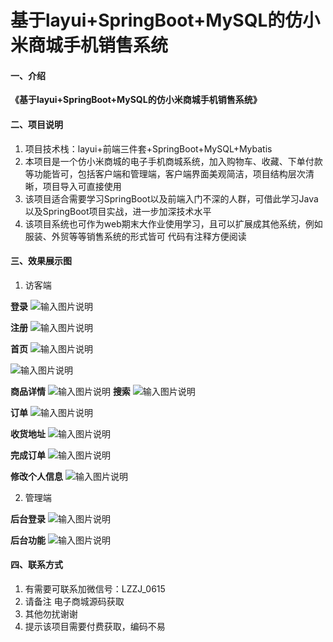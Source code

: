 # 基于layui+SpringBoot+MySQL的仿小米商城手机销售系统

#### 一、介绍
 **《基于layui+SpringBoot+MySQL的仿小米商城手机销售系统》** 

#### 二、项目说明
1.  项目技术栈：layui+前端三件套+SpringBoot+MySQL+Mybatis
2.  本项目是一个仿小米商城的电子手机商城系统，加入购物车、收藏、下单付款等功能皆可，包括客户端和管理端，客户端界面美观简洁，项目结构层次清晰，项目导入可直接使用
3.  该项目适合需要学习SpringBoot以及前端入门不深的人群，可借此学习Java以及SpringBoot项目实战，进一步加深技术水平
4.  该项目系统也可作为web期末大作业使用学习，且可以扩展成其他系统，例如服装、外贸等等销售系统的形式皆可 代码有注释方便阅读

#### 三、效果展示图

1.  访客端
 
**登录** 
![输入图片说明](%E7%99%BB%E5%BD%95.png)

 **注册** 
![输入图片说明](%E6%B3%A8%E5%86%8C.png)

 **首页** 
![输入图片说明](%E5%95%86%E5%9F%8E%E9%A6%96%E9%A1%B5.png)

![输入图片说明](%E5%95%86%E5%9F%8E%E9%A6%96%E9%A1%B52.png)

 **商品详情** 
![输入图片说明](%E5%95%86%E5%93%81%E8%AF%A6%E6%83%85.png)
 **搜索** 
![输入图片说明](%E6%90%9C%E7%B4%A2.png)


 **订单** 
![输入图片说明](%E8%AE%A2%E5%8D%95.png)


 **收货地址** 
![输入图片说明](%E6%94%B6%E8%B4%A7%E5%9C%B0%E5%9D%80.png)


 **完成订单** 
![输入图片说明](%E8%AE%A2%E5%8D%95%E5%AE%8C%E6%88%90.png)


 **修改个人信息** 
![输入图片说明](%E4%BF%AE%E6%94%B9%E4%B8%AA%E4%BA%BA%E4%BF%A1%E6%81%AF.png)

2.  管理端
 
**后台登录** 
![输入图片说明](%E7%99%BB%E5%BD%95.png)

 **后台功能** 
![输入图片说明](%E5%90%8E%E5%8F%B0.png)

#### 四、联系方式

1.  有需要可联系加微信号：LZZJ_0615
2.  请备注 电子商城源码获取
3.  其他勿扰谢谢
4.  提示该项目需要付费获取，编码不易

